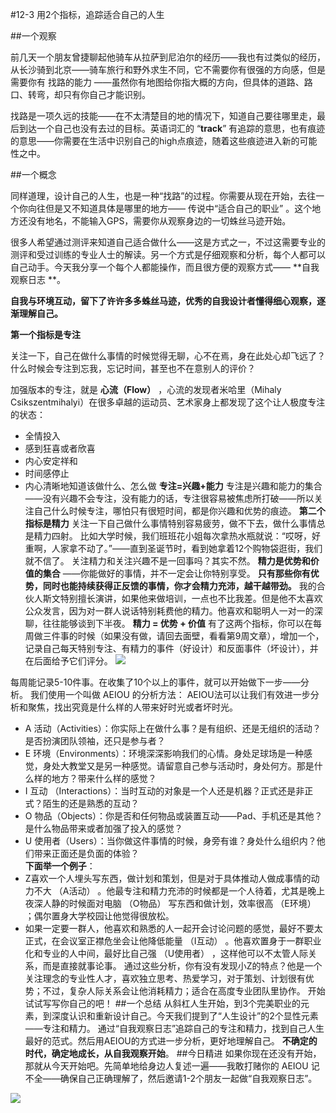 #12-3 用2个指标，追踪适合自己的人生 

##一个观察

前几天一个朋友曾捷聊起他骑车从拉萨到尼泊尔的经历——我也有过类似的经历，从长沙骑到北京——骑车旅行和野外求生不同，它不需要你有很强的方向感，但是需要你有 找路的能力 ——虽然你有地图给你指大概的方向，但具体的道路、路口、转弯，却只有你自己才能识别。

找路是一项久远的技能——在不太清楚目的地的情况下，知道自己要往哪里走，最后到达一个自己也没有去过的目标。英语词汇的 “**track**” 有追踪的意思，也有痕迹的意思——你需要在生活中识别自己的high点痕迹，随着这些痕迹进入新的可能性之中。    

##一个概念

同样道理，设计自己的人生，也是一种“找路”的过程。你需要从现在开始，去往一个你向往但是又不知道具体是哪里的地方—— 传说中“适合自己的职业” 。这个地方还没有地名，不能输入GPS，需要你从观察身边的一切蛛丝马迹开始。

很多人希望通过测评来知道自己适合做什么——这是方式之一，不过这需要专业的测评和受过训练的专业人士的解读。另一个方式是仔细观察和分析，每个人都可以自己动手。今天我分享一个每个人都能操作，而且很方便的观察方式—— **自我观察日志 **。

**自我与环境互动，留下了许许多多蛛丝马迹，优秀的自我设计者懂得细心观察，逐渐理解自己。**

**第一个指标是专注**

关注一下，自己在做什么事情的时候觉得无聊，心不在焉，身在此处心却飞远了？什么时候会专注到忘我，忘记时间，甚至也不在意别人的评价？

加强版本的专注，就是 **心流（Flow）** ，心流的发现者米哈里（Mihaly Csikszentmihalyi）在很多卓越的运动员、艺术家身上都发现了这个让人极度专注的状态：
- 全情投入
- 感到狂喜或者欣喜
- 内心安定祥和
- 时间感停止
- 内心清晰地知道该做什么、怎么做
**专注=兴趣+能力**
专注是兴趣和能力的集合——没有兴趣不会专注，没有能力的话，专注很容易被焦虑所打破——所以关注自己什么时候专注，哪怕只有很短时间，都是你兴趣和优势的痕迹。
**第二个指标是精力**
关注一下自己做什么事情特别容易疲劳，做不下去，做什么事情总是精力四射。
比如大学时候，我们班班花小姐每次拿热水瓶就说：“哎呀，好重啊，人家拿不动了。”——直到圣诞节时，看到她拿着12个购物袋逛街，我们就不信了。
关注精力和关注兴趣不是一回事吗？其实不然。
**精力是优势和价值的集合** ——你能做好的事情，并不一定会让你特别享受。 **只有那些你有优势，同时也能持续获得正反馈的事情，你才会精力充沛，越干越带劲。**
我的合伙人斯文特别擅长演讲，如果他来做培训，一点也不比我差。但是他不太喜欢公众发言，因为对一群人说话特别耗费他的精力。他喜欢和聪明人一对一的深聊，往往能够谈到下半夜。
**精力  = 优势 + 价值**
有了这两个指标，你可以在每周做三件事的时候（如果没有做，请回去面壁，看看第9周文章），增加一个，记录自己每天特别专注、有精力的事件（好设计）和反面事件（坏设计），并在后面给予它们评分。
![](./_image/img_1518.jpg)

每周能记录5-10件事。在收集了10个以上的事件，就可以开始做下一步——分析。 我们使用一个叫做 AEIOU 的分析方法：
AEIOU法可以让我们有效进一步分析和聚焦，找出究竟是什么样的人带来好时光或者坏时光。 
- A 活动（Activities）：你实际上在做什么事？是有组织、还是无组织的活动？是否扮演团队领袖，还只是参与者？
- E 环境（Environments）：环境深深影响我们的心情。身处足球场是一种感觉，身处大教堂又是另一种感觉。请留意自己参与活动时，身处何方。那是什么样的地方？带来什么样的感觉？
- I 互动 （Interactions）：当时互动的对象是一个人还是机器？正式还是非正式？陌生的还是熟悉的互动？
- O 物品（Objects）：你是否和任何物品或装置互动——Pad、手机还是其他？是什么物品带来或者加强了投入的感觉？
- U 使用者（Users）：当你做这件事情的时候，身旁有谁？身处什么组织内？他们带来正面还是负面的体验？   
**下面举一个例子**：
- Z喜欢一个人埋头写东西，做计划和策划，但是对于具体推动人做成事情的动力不大 （A活动） 。他最专注和精力充沛的时候都是一个人待着，尤其是晚上夜深人静的时候面对电脑 （O物品） 写东西和做计划，效率很高 （E环境） ；偶尔置身大学校园让他觉得很放松。
- 如果一定要一群人，他喜欢和熟悉的人一起开会讨论问题的感觉，最好不要太正式，在会议室正襟危坐会让他降低能量 （I互动） 。他喜欢置身于一群职业化和专业的人中间，最好比自己强 （U使用者） ，这样他可以不太管人际关系，而是直接就事论事。
通过这些分析，你有没有发现小Z的特点？他是一个关注理念的专业性人才，喜欢独立思考、热爱学习，对于策划、计划很有优势；不过，复杂人际关系会让他消耗精力；适合在高度专业团队里协作。
开始试试写写你自己的吧！
##一个总结
从斜杠人生开始，到3个完美职业的元素，到深度认识和重新设计自己。今天我们提到了“人生设计”的2个显性元素——专注和精力。
通过“自我观察日志”追踪自己的专注和精力，找到自己人生最好的范式。然后用AEIOU的方式进一步分析，更好地理解自己。
**不确定的时代，确定地成长，从自我观察开始**。
##今日精进
如果你现在还没有开始，那就从今天开始吧。先简单地给身边人复述一遍——我敢打赌你的 AEIOU 记不全——确保自己正确理解了，然后邀请1-2个朋友一起做“自我观察日志”。

![](./_image/img_1519.jpg)
